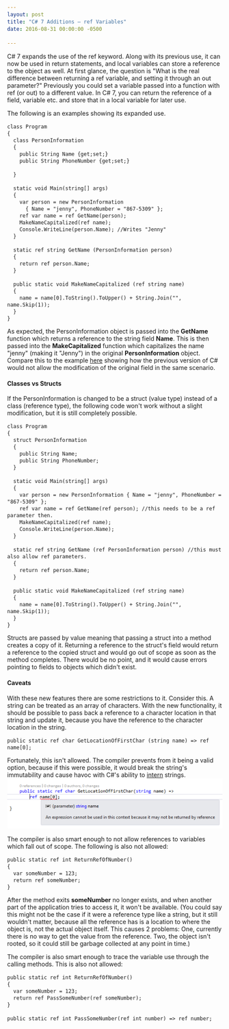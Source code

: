 ```yaml
---
layout: post
title: "C# 7 Additions – ref Variables"
date: 2016-08-31 00:00:00 -0500

---
```


C# 7 expands the use of the ref keyword. Along with its previous use, it can now be used in return statements, and local variables can store a reference to the object as well. At first glance, the question is "What is the real difference between returning a ref variable, and setting it through an out parameter?" Previously you could set a variable passed into a function with ref (or out) to a different value. In C# 7, you can return the reference of a field, variable etc. and store that in a local variable for later use.

The following is an examples showing its expanded use.

```
class Program
{
  class PersonInformation
  {
    public String Name {get;set;}
    public String PhoneNumber {get;set;}

  }

  static void Main(string[] args)
  {
    var person = new PersonInformation 
      { Name = "jenny", PhoneNumber = "867-5309" };
    ref var name = ref GetName(person);
    MakeNameCapitalized(ref name);
    Console.WriteLine(person.Name); //Writes "Jenny"
  }

  static ref string GetName (PersonInformation person)
  {
    return ref person.Name;
  }

  public static void MakeNameCapitalized (ref string name)
  {
    name = name[0].ToString().ToUpper() + String.Join("", name.Skip(1));
  }
}

```

As expected, the PersonInformation object is passed into the **GetName** function which returns a reference to the string field **Name**. This is then passed into the **MakeCapitalized** function which capitalizes the name "jenny" (making it "Jenny") in the original **PersonInformation** object. Compare this to the example <a href="https://gist.github.com/kemiller2002/ae80551a36c8073403b03e720e30613b">here</a> showing how the previous version of C# would not allow the modification of the original field in the same scenario. 

<h4>Classes vs Structs</h4>
If the PersonInformation is changed to be a struct (value type) instead of a class (reference type), the following code won't work without a slight modification, but it is still completely possible.

```
class Program
{
  struct PersonInformation
  {
    public String Name;
    public String PhoneNumber;
  }

  static void Main(string[] args)
  {
    var person = new PersonInformation { Name = "jenny", PhoneNumber = "867-5309" };
    ref var name = ref GetName(ref person); //this needs to be a ref parameter then.
    MakeNameCapitalized(ref name);
    Console.WriteLine(person.Name);
  }

  static ref string GetName (ref PersonInformation person) //this must also allow ref parameters.
  {
    return ref person.Name;
  }

  public static void MakeNameCapitalized (ref string name)
  {
    name = name[0].ToString().ToUpper() + String.Join("", name.Skip(1));
  }
}

```

Structs are passed by value meaning that passing a struct into a method creates a copy of it. Returning a reference to the struct's field would return a reference to the copied struct and would go out of scope as soon as the method completes. There would be no point, and it would cause errors pointing to fields to objects which didn't exist.

<h4>Caveats</h4>
With these new features there are some restrictions to it. Consider this. A string can be treated as an array of characters. With the new functionality, it should be possible to pass back a reference to a character location in that string and update it, because you have the reference to the character location in the string.

```
public static ref char GetLocationOfFirstChar (string name) => ref name[0];

```

Fortunately, this isn't allowed. The compiler prevents from it being a valid option, because if this were possible, it would break the string's immutability and cause havoc with C#'s ability to <a href="https://msdn.microsoft.com/en-us/library/system.string.intern(v=vs.110).aspx">intern</a> strings.
<img src="https://raw.githubusercontent.com/kemiller2002/StructuredSight/master/C%23Seven/RefStringNotAllowed.png" alt="ref string not allowed." />

The compiler is also smart enough to not allow references to variables which fall out of scope. The following is also not allowed:

```
public static ref int ReturnRefOfNumber()
{
  var someNumber = 123;
  return ref someNumber;
}

```

After the method exits **someNumber** no longer exists, and when another part of the application tries to access it, it won't be available. (You could say this might not be the case if it were a reference type like a string, but it still wouldn't matter, because all the reference has is a location to where the object is, not the actual object itself.  This causes 2 problems: One, currently there is no way to get the value from the reference.  Two, the object isn't rooted, so it could still be garbage collected at any point in time.)  

The compiler is also smart enough to trace the variable use through the calling methods. This is also not allowed:

```
public static ref int ReturnRefOfNumber()
{
  var someNumber = 123;
  return ref PassSomeNumber(ref someNumber);
}

public static ref int PassSomeNumber(ref int number) => ref number;

```
